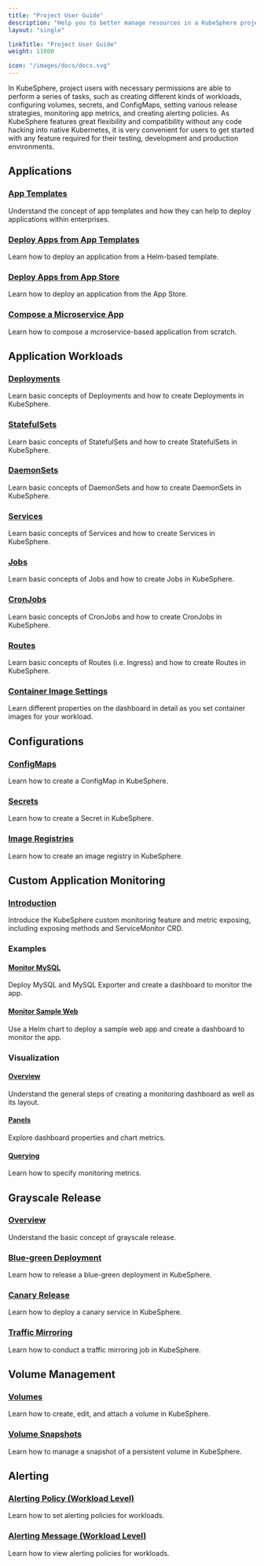 ```yaml
---
title: "Project User Guide"
description: "Help you to better manage resources in a KubeSphere project"
layout: "single"

linkTitle: "Project User Guide"
weight: 11000

icon: "/images/docs/docs.svg"
---
```


In KubeSphere, project users with necessary permissions are able to perform a series of tasks, such as creating different kinds of workloads, configuring volumes, secrets, and ConfigMaps, setting various release strategies, monitoring app metrics, and creating alerting policies. As KubeSphere features great flexibility and compatibility without any code hacking into native Kubernetes, it is very convenient for users to get started with any feature required for their testing, development and production environments.

## Applications

### [App Templates](../project-user-guide/application/app-template/)

Understand the concept of app templates and how they can help to deploy applications within enterprises.

### [Deploy Apps from App Templates](../project-user-guide/application/deploy-app-from-template/)

Learn how to deploy an application from a Helm-based template.

### [Deploy Apps from App Store](../project-user-guide/application/deploy-app-from-appstore/)

Learn how to deploy an application from the App Store.

### [Compose a Microservice App](../project-user-guide/application/compose-app/)

Learn how to compose a mcroservice-based application from scratch.

## Application Workloads

### [Deployments](../project-user-guide/application-workloads/deployments/)

Learn basic concepts of Deployments and how to create Deployments in KubeSphere.

### [StatefulSets](../project-user-guide/application-workloads/statefulsets/)

Learn basic concepts of StatefulSets and how to create StatefulSets in KubeSphere.

### [DaemonSets](../project-user-guide/application-workloads/daemonsets/)

Learn basic concepts of DaemonSets and how to create DaemonSets in KubeSphere.

### [Services](../project-user-guide/application-workloads/services/)

Learn basic concepts of Services and how to create Services in KubeSphere.

### [Jobs](../project-user-guide/application-workloads/jobs/)

Learn basic concepts of Jobs and how to create Jobs in KubeSphere.

### [CronJobs](../project-user-guide/application-workloads/cronjob/)

Learn basic concepts of CronJobs and how to create CronJobs in KubeSphere.

### [Routes](../project-user-guide/application-workloads/ingress/)

Learn basic concepts of Routes (i.e. Ingress) and how to create Routes in KubeSphere.

### [Container Image Settings](../project-user-guide/application-workloads/container-image-settings/)

Learn different properties on the dashboard in detail as you set container images for your workload.

## Configurations

### [ConfigMaps](../project-user-guide/configuration/configmaps/)

Learn how to create a ConfigMap in KubeSphere.

### [Secrets](../project-user-guide/configuration/secrets/)

Learn how to create a Secret in KubeSphere.

### [Image Registries](../project-user-guide/configuration/image-registry/)

Learn how to create an image registry in KubeSphere.

## Custom Application Monitoring

### [Introduction](../project-user-guide/custom-application-monitoring/introduction/)

Introduce the KubeSphere custom monitoring feature and metric exposing, including exposing methods and ServiceMonitor CRD.

### Examples

#### [Monitor MySQL](../project-user-guide/custom-application-monitoring/examples/monitor-mysql/)

Deploy MySQL and MySQL Exporter and create a dashboard to monitor the app.

#### [Monitor Sample Web](../project-user-guide/custom-application-monitoring/examples/monitor-sample-web/)

Use a Helm chart to deploy a sample web app and create a dashboard to monitor the app.

### Visualization

#### [Overview](../project-user-guide/custom-application-monitoring/visualization/overview/)

Understand the general steps of creating a monitoring dashboard as well as its layout.

#### [Panels](../project-user-guide/custom-application-monitoring/visualization/panel/)

Explore dashboard properties and chart metrics.

#### [Querying](../project-user-guide/custom-application-monitoring/visualization/querying/)

Learn how to specify monitoring metrics.

## Grayscale Release

### [Overview](../project-user-guide/grayscale-release/overview/)

Understand the basic concept of grayscale release.

### [Blue-green Deployment](../project-user-guide/grayscale-release/blue-green-deployment/)

Learn how to release a blue-green deployment in KubeSphere.

### [Canary Release](../project-user-guide/grayscale-release/canary-release/)

Learn how to deploy a canary service in KubeSphere.

### [Traffic Mirroring](../project-user-guide/grayscale-release/traffic-mirroring/)

Learn how to conduct a traffic mirroring job in KubeSphere.

## Volume Management

### [Volumes](../project-user-guide/storage/volumes/)

Learn how to create, edit, and attach a volume in KubeSphere.

### [Volume Snapshots](../project-user-guide/storage/volume-snapshots/)

Learn how to manage a snapshot of a persistent volume in KubeSphere.

## Alerting

### [Alerting Policy (Workload Level)](../project-user-guide/alerting/alerting-policy/)

Learn how to set alerting policies for workloads.

### [Alerting Message (Workload Level)](../project-user-guide/alerting/alerting-message/)

Learn how to view alerting policies for workloads.